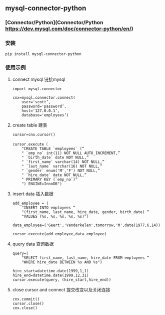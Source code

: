 ## mysql-connector-python

### [Connector/Python](Connector/Python https://dev.mysql.com/doc/connector-python/en/)

### 安装 
    pip install mysql-connector-python

### 使用示例

1. connect mysql 链接mysql

	```
	import mysql.connector
	
	cnx=mysql.connector.connect(
	    user='scott’,
	    password='password’,
	    host='127.0.0.1’,
	    database='employees’)
	```

2. create table 建表

	```
	cursor=cnx.cursor()
	
	cursor.execute（
	    "CREATE TABLE `employees` (“
	    " `emp_no` int(11) NOT NULL AUTO_INCREMENT,”
	    " `birth_date` date NOT NULL,”
	    " `first_name` varchar(14) NOT NULL,”
	    " `last_name` varchar(16) NOT NULL,”
	    " `gender` enum('M','F') NOT NULL,”
	    " `hire_date` date NOT NULL,”
	    " PRIMARY KEY (`emp_no`)”
	    ") ENGINE=InnoDB")
	```

3.  insert data 插入数据

	```
	add_employee = (
	    "INSERT INTO employees “
	    "(first_name, last_name, hire_date, gender, birth_date) “
	    "VALUES (%s, %s, %s, %s, %s)”)
	
	data_employee=('Geert','Vanderkelen',tomorrow,'M',date(1977,6,14))
	
	cursor.execute(add_employee,data_employee)
	
	```

4. query data 查询数据

	```
	query=(
	    "SELECT first_name, last_name, hire_date FROM employees “
	    "WHERE hire_date BETWEEN %s AND %s")
	
	hire_start=datetime.date(1999,1,1)
	hire_end=datetime.date(1999,12,31)
	cursor.execute(query, (hire_start,hire_end))
	
	```

5. close cursor and connect 提交改变以及关闭连接
	
	```
	cnx.commit()
	cursor.close()
	cnx.close()
	```










